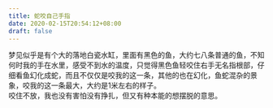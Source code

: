 ```yaml
---
title: 蛇咬自己手指
date: 2020-02-15T20:54:12+08:00
draft: false
---
```


梦见似乎是有个大的落地白瓷水缸，里面有黑色的鱼，大约七八条普通的鱼，不知何时我的手在水里，感受不到水的温度，只觉得黑色鱼轻咬住右手无名指根部，仔细看鱼幻化成蛇，而且不仅仅是咬我的这一条，其他的也在幻化，鱼蛇混杂的景象，咬我的这一条最大，大约是1米左右的样子。<br>
咬住不放，我也没有害怕没有挣扎，但又有种本能的想摆脱的意思。<br>
